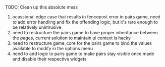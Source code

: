 TODO: Clean up this absolute mess

1. ocassional edge case that results in fencepost error in pairs game, need to add error handling and fix the offending logic, but it's rare enough to be relatively unintrusive
2. need to restructure the pairs game to have proper inheritance between the pages, current solution to maintain ui context is hacky
3. need to restructure game_core for the pairs game to bind the values available to modify in the options menu
4. need to add logic to pairs game to make pairs stay visible once made and disable their respective widgets
